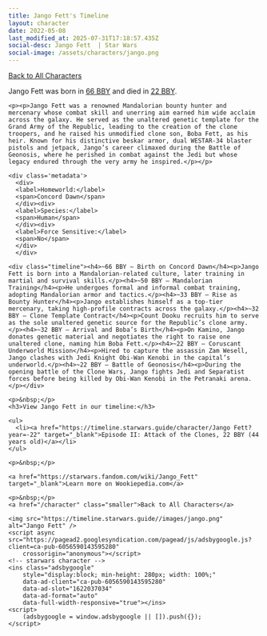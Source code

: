 ```yaml
---
title: Jango Fett's Timeline
layout: character
date: 2022-05-08
last_modified_at: 2025-07-31T17:18:57.435Z
social-desc: Jango Fett  | Star Wars
social-image: /assets/characters/jango.png
---
```

<a href="/character" class="smaller">Back to All Characters</a>

<div class="character-profile container">
  <div class="col-10">
    <p>
    Jango Fett     was born in <a href="https://timeline.starwars.guide/character/Jango Fett?year=-66" target="_blank">66 BBY</a> and died in <a href="https://timeline.starwars.guide/character/Jango Fett?year=-22" target="_blank">22 BBY</a>.        
    </p>

    <p><p>Jango Fett was a renowned Mandalorian bounty hunter and mercenary whose combat skill and unerring aim earned him wide acclaim across the galaxy. He served as the unaltered genetic template for the Grand Army of the Republic, leading to the creation of the clone troopers, and he raised his unmodified clone son, Boba Fett, as his heir. Known for his distinctive beskar armor, dual WESTAR-34 blaster pistols and jetpack, Jango’s career climaxed during the Battle of Geonosis, where he perished in combat against the Jedi but whose legacy endured through the very army he inspired.</p></p>
    
    <div class='metadata'>
      <div>
      <label>Homeworld:</label>
      <span>Concord Dawn</span>
      </div><div>
      <label>Species:</label>
      <span>Human</span>
      </div><div>
      <label>Force Sensitive:</label>
      <span>No</span>
      </div>
      </div>

    <div class="timeline"><h4>~66 BBY – Birth on Concord Dawn</h4><p>Jango Fett is born into a Mandalorian-related culture, later training in martial and survival skills.</p><h4>~50 BBY – Mandalorian Training</h4><p>He undergoes formal and informal combat training, adopting Mandalorian armor and tactics.</p><h4>~33 BBY – Rise as Bounty Hunter</h4><p>Jango establishes himself as a top-tier mercenary, taking high-profile contracts across the galaxy.</p><h4>~32 BBY – Clone Template Contract</h4><p>Count Dooku recruits him to serve as the sole unaltered genetic source for the Republic’s clone army.</p><h4>~32 BBY – Arrival and Boba’s Birth</h4><p>On Kamino, Jango donates genetic material and negotiates the right to raise one unaltered clone, naming him Boba Fett.</p><h4>~22 BBY – Coruscant Underworld Mission</h4><p>Hired to capture the assassin Zam Wesell, Jango clashes with Jedi Knight Obi-Wan Kenobi in the capital’s underworld.</p><h4>~22 BBY – Battle of Geonosis</h4><p>During the opening battle of the Clone Wars, Jango fights Jedi and Separatist forces before being killed by Obi-Wan Kenobi in the Petranaki arena.</p></div>
    
    <p>&nbsp;</p>
    <h3>View Jango Fett in our timeline:</h3>

    <ul>
      <li><a href="https://timeline.starwars.guide/character/Jango Fett?year=-22" target="_blank">Episode II: Attack of the Clones, 22 BBY (44 years old)</a></li>
    </ul>

    <p>&nbsp;</p>

    <a href="https://starwars.fandom.com/wiki/Jango_Fett" target="_blank">Learn more on Wookiepedia.com</a>

    <p>&nbsp;</p>
    <a href="/character" class="smaller">Back to All Characters</a>
  </div>
  <div class="character_image col-2">
    
    <img src="https://timeline.starwars.guide//images/jango.png" alt="Jango Fett" />
    <script async src="https://pagead2.googlesyndication.com/pagead/js/adsbygoogle.js?client=ca-pub-6056590143595280"
        crossorigin="anonymous"></script>
    <!-- starwars character -->
    <ins class="adsbygoogle"
        style="display:block; min-height: 280px; width: 100%;"
        data-ad-client="ca-pub-6056590143595280"
        data-ad-slot="1622037034"
        data-ad-format="auto"
        data-full-width-responsive="true"></ins>
    <script>
        (adsbygoogle = window.adsbygoogle || []).push({});
    </script>
  </div>
</div>
